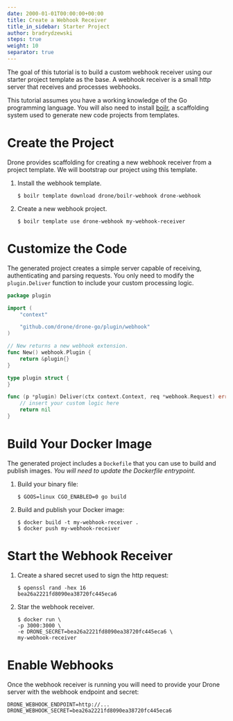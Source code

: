 ```yaml
---
date: 2000-01-01T00:00:00+00:00
title: Create a Webhook Receiver
title_in_sidebar: Starter Project
author: bradrydzewski
steps: true
weight: 10
separator: true
---
```


The goal of this tutorial is to build a custom webhook receiver using our starter project template as the base. A webhook receiver is a small http server that receives and processes webhooks.

This tutorial assumes you have a working knowledge of the Go programming language. You will also need to install [boilr](https://github.com/tmrts/boilr), a scaffolding system used to generate new code projects from templates.

# Create the Project

Drone provides scaffolding for creating a new webhook receiver from a project template. We will bootstrap our project using this template.

1. Install the webhook template.
   ```
   $ boilr template download drone/boilr-webhook drone-webhook
   ```

2. Create a new webhook project. 
   ```
   $ boilr template use drone-webhook my-webhook-receiver
   ```

# Customize the Code

The generated project creates a simple server capable of receiving, authenticating and parsing requests. You only need to modify the `plugin.Deliver` function to include your custom processing logic.

```Go  {linenos=table}
package plugin

import (
	"context"

	"github.com/drone/drone-go/plugin/webhook"
)

// New returns a new webhook extension.
func New() webhook.Plugin {
	return &plugin{}
}

type plugin struct {
}

func (p *plugin) Deliver(ctx context.Context, req *webhook.Request) error {
	// insert your custom logic here
	return nil
}
```

# Build Your Docker Image

The generated project includes a `Dockefile` that you can use to build and publish images. _You will need to update the Dockerfile entrypoint._

1. Build your binary file:
   ```
   $ GOOS=linux CGO_ENABLED=0 go build
   ```

2. Build and publish your Docker image:
   ```
   $ docker build -t my-webhook-receiver .
   $ docker push my-webhook-receiver
   ```

# Start the Webhook Receiver

1. Create a shared secret used to sign the http request:
   ```
   $ openssl rand -hex 16
   bea26a2221fd8090ea38720fc445eca6
   ```

2. Star the webhook receiver.
   ```
   $ docker run \
   -p 3000:3000 \
   -e DRONE_SECRET=bea26a2221fd8090ea38720fc445eca6 \
   my-webhook-receiver
   ```


# Enable Webhooks

Once the webhook receiver is running you will need to provide your Drone server with the webhook endpoint and secret:

```
DRONE_WEBHOOK_ENDPOINT=http://...
DRONE_WEBHOOK_SECRET=bea26a2221fd8090ea38720fc445eca6
```